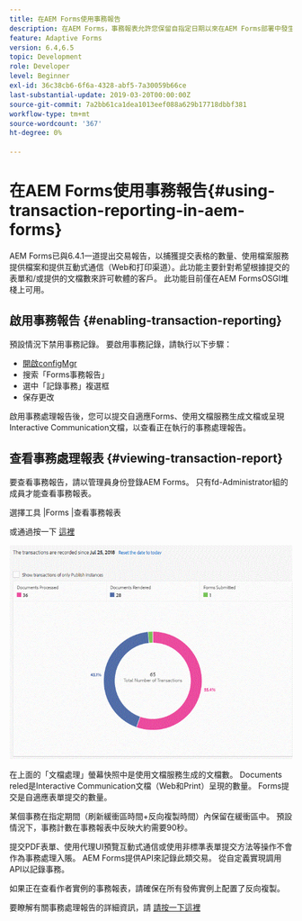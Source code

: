 ```yaml
---
title: 在AEM Forms使用事務報告
description: 在AEM Forms，事務報表允許您保留自指定日期以來在AEM Forms部署中發生的所有事務的計數。
feature: Adaptive Forms
version: 6.4,6.5
topic: Development
role: Developer
level: Beginner
exl-id: 36c38cb6-6f6a-4328-abf5-7a30059b66ce
last-substantial-update: 2019-03-20T00:00:00Z
source-git-commit: 7a2bb61ca1dea1013eef088a629b17718dbbf381
workflow-type: tm+mt
source-wordcount: '367'
ht-degree: 0%

---
```


# 在AEM Forms使用事務報告{#using-transaction-reporting-in-aem-forms}

AEM Forms已與6.4.1一道提出交易報告，以捕獲提交表格的數量、使用檔案服務提供檔案和提供互動式通信（Web和打印渠道）。此功能主要針對希望根據提交的表單和/或提供的文檔數來許可軟體的客戶。 此功能目前僅在AEM FormsOSGI堆棧上可用。

## 啟用事務報告 {#enabling-transaction-reporting}

預設情況下禁用事務記錄。 要啟用事務記錄，請執行以下步驟：

* [開啟configMgr](http://localhost:4502/system/console/configMgr)
* 搜索「Forms事務報告」
* 選中「記錄事務」複選框
* 保存更改

啟用事務處理報告後，您可以提交自適應Forms、使用文檔服務生成文檔或呈現Interactive Communication文檔，以查看正在執行的事務處理報告。

## 查看事務處理報表 {#viewing-transaction-report}

要查看事務報告，請以管理員身份登錄AEM Forms。 只有fd-Administrator組的成員才能查看事務報表。

選擇工具 |Forms |查看事務報表

或通過按一下 [這裡](http://localhost:4502/mnt/overlay/fd/transaction/gui/content/report.html)

![事務報告](assets/transactionreporting.gif)

在上面的「文檔處理」螢幕快照中是使用文檔服務生成的文檔數。 Documents reled是Interactive Communication文檔（Web和Print）呈現的數量。 Forms提交是自適應表單提交的數量。

某個事務在指定期間（刷新緩衝區時間+反向複製時間）內保留在緩衝區中。 預設情況下，事務計數在事務報表中反映大約需要90秒。

提交PDF表單、使用代理UI預覽互動式通信或使用非標準表單提交方法等操作不會作為事務處理入賬。 AEM Forms提供API來記錄此類交易。 從自定義實現調用API以記錄事務。

如果正在查看作者實例的事務報表，請確保在所有發佈實例上配置了反向複製。

要瞭解有關事務處理報告的詳細資訊，請 [請按一下這裡](https://helpx.adobe.com/experience-manager/6-4/forms/using/transaction-reports-overview.html)
